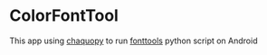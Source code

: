 
# ColorFontTool

This app using [chaquopy](https://chaquo.com/chaquopy/) to run [fonttools](https://github.com/fonttools/fonttools) python script on Android